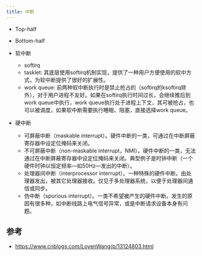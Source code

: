 ```yaml
---
title: 中断
---
```



- Top-half
- Bottom-half

- 软中断
  - softirq
  - tasklet: 其底层使用softirq机制实现，提供了一种用户方便使用的软中方式，为软中断提供了很好的扩展性。
  - work queue: 前两种软中断执行时是禁止抢占的（softirq的ksoftirq除外），对于用户进程不友好。如果在softirq执行时间过长，会继续推后到work queue中执行，work queue执行处于进程上下文，其可被抢占，也可以被调度，如果软中断需要执行睡眠、阻塞，直接选择work queue。
- 硬中断
  - 可屏蔽中断（maskable interrupt）。硬件中断的一类，可通过在中断屏蔽寄存器中设定位掩码来关闭。
  - 不可屏蔽中断（non-maskable interrupt，NMI）。硬件中断的一类，无法通过在中断屏蔽寄存器中设定位掩码来关闭。典型例子是时钟中断（一个硬件时钟以恒定频率—如50Hz—发出的中断）。
  - 处理器间中断（interprocessor interrupt）。一种特殊的硬件中断。由处理器发出，被其它处理器接收。仅见于多处理器系统，以便于处理器间通信或同步。
  - 伪中断（spurious interrupt）。一类不希望被产生的硬件中断。发生的原因有很多种，如中断线路上电气信号异常，或是中断请求设备本身有问题。


## 参考

- https://www.cnblogs.com/LoyenWang/p/13124803.html
